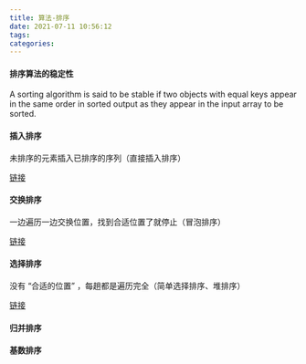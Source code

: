 ```yaml
---
title: 算法-排序
date: 2021-07-11 10:56:12
tags:
categories:
---
```




#### 排序算法的稳定性

A sorting algorithm is said to be stable if two objects with equal keys appear in the same order in sorted output as they appear in the input array to be sorted.

#### 插入排序

未排序的元素插入已排序的序列（直接插入排序）

[链接](http://freejim.icu/2021/07/11/%E6%8F%92%E5%85%A5%E6%8E%92%E5%BA%8F/)

#### 交换排序

一边遍历一边交换位置，找到合适位置了就停止（冒泡排序）

[链接](http://freejim.icu/2021/07/11/%E4%BA%A4%E6%8D%A2%E6%8E%92%E5%BA%8F/)

#### 选择排序

没有 “合适的位置” ，每趟都是遍历完全（简单选择排序、堆排序）

[链接](http://freejim.icu/2021/07/11/%E9%80%89%E6%8B%A9%E6%8E%92%E5%BA%8F/)

#### 归并排序



#### 基数排序



